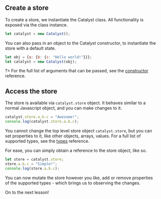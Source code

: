 ## Create a store

To create a store, we instantiate the Catalyst class. All functionality is exposed via the class instance.

```javascript
let catalyst = new Catalyst();
```

You can also pass in an object to the Catalyst constructor, to instantiate the store with a default state.

```javascript
let obj = {a: {b: {c: "Hello world!"}}};
let catalyst = new Catalyst(obj);
```

?> For the full list of arguments that can be passed, see the [constructor](basic/constructor.md) reference.

## Access the store

The store is available via `catalyst.store` object. It behaves similar to a normal Javascript object, and you can make changes to it.

```javascript
catalyst.store.a.b.c = "Awesome!";
console.log(catalyst.store.a.b.c);
```

You cannot change the top level store object `catalyst.store`, but you can set properties to it, like other objects, arrays, values. For a full list of supported types, see the [types](basic/types.md) reference.

For ease, you can simply obtain a reference to the store object, like so.

```javascript
let store = catalyst.store;
store.a.b.c = "Simple!";
console.log(store.a.b.c);
```

You can now mutate the store however you like, add or remove properties of the supported types - which brings us to observing the changes.

On to the next lesson!
